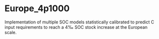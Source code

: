 # Europe_4p1000
Implementation of multiple SOC models statistically calibrated to predict C input requirements to reach a 4‰ SOC stock increase at the European scale.
